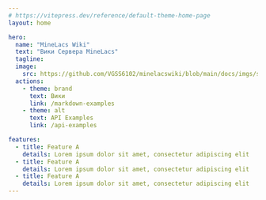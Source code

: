 ```yaml
---
# https://vitepress.dev/reference/default-theme-home-page
layout: home

hero:
  name: "MineLacs Wiki" 
  text: "Вики Сервера MineLacs"
  tagline:
  image:
    src: https://github.com/VGSS6102/minelacswiki/blob/main/docs/imgs/sawa_nishiy512.png
  actions:
    - theme: brand
      text: Вики
      link: /markdown-examples
    - theme: alt
      text: API Examples
      link: /api-examples

features:
  - title: Feature A
    details: Lorem ipsum dolor sit amet, consectetur adipiscing elit
  - title: Feature A
    details: Lorem ipsum dolor sit amet, consectetur adipiscing elit
  - title: Feature A
    details: Lorem ipsum dolor sit amet, consectetur adipiscing elit
---
```


